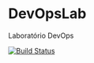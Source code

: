 # DevOpsLab
Laboratório DevOps

[![Build Status](https://app.travis-ci.com/WellSouza/DevOpsLab.svg?branch=main)](https://app.travis-ci.com/WellSouza/DevOpsLab)
